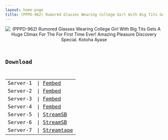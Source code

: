 ```yaml
---
layout: home-page
title: (PPPD-962) Rumored Glasses Wearing College Girl With Big Tits Gets A Huge Climax For The For First Time Ever! Amazing Pleasure Discovery Special. Kotoha Ayase
---
```

<center>
<img src="https://blogger.googleusercontent.com/img/a/AVvXsEirCs5pZxZQ_nuSuc0ovLcbhsm4XQu8UJihezsOzQhc3xgmlw19l6gET2c9jQgFNpkNXSWTK4fQcwbBHXOl4yC9OY6d9YBz-pZoTesaqC5zegYmWdUEIM0cH0RpwFwiu228Yvw7K4qxWRCksTmYEuS2gB805l7E9WF0IwYPGBaiAvR86qfweg7BwQlb=s16000" alt="(PPPD-962) Rumored Glasses Wearing College Girl With Big Tits Gets A Huge Climax For The For First Time Ever! Amazing Pleasure Discovery Special. Kotoha Ayase">
</center>
<pre><code>
<h2>Download</h2>
<table><tbody>
<tr>
<td>Server-1</td>
<td>| <a href="https://fakyutube.com/f/enkpmb-l1wz34q0" target="_blank">Fembed</a></td>
</tr>
<tr>
<td>Server-2</td>
<td>| <a href="https://www.watchjavnow.xyz/f/mpmk-u538r5d3re" target="_blank">Fembed</a></td>
</tr>
<tr>
<td>Server-3</td>
<td>| <a href="https://dutrag.com/f/gnyzkt-ym212kz3" target="_blank">Fembed</a></td>
</tr>
<tr>
<td>Server-4</td>
<td>| <a href="https://dutrag.com/f/8302ru8lrkz0rwl" target="_blank">Fembed</a></td>
</tr>
<tr>
<td>Server-5</td>
<td>| <a href="https://streamsb.net/d/dwef9lyd1v2b.html" target="_blank">StreamSB</a></td>
</tr>
<tr>
<td>Server-6</td>
<td>| <a href="https://streamsb.net/d/shw6vrr1y50m.html" target="_blank">StreamSB</a></td>
</tr>
<tr>
<td>Server-7</td>
<td>| <a href="https://streamtape.com/v/Kg2WLxq0R4U06KA/PPPD-962.mp4" target="_blank">Streamtape</a></td>
</tr>
</tbody></table>
</code></pre>
